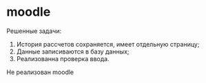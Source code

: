 # moodle
Решенные задачи:
1. История рассчетов сохраняется, имеет отдельную страницу;
2. Данные записиваются в базу данных;
3. Реализованна проверка ввода.

Не реализован moodle